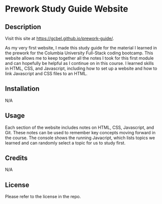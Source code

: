 # Prework Study Guide Website

## Description

Visit this site at https://gcbel.github.io/prework-guide/.

As my very first website, I made this study guide for the material I learned in the prework for the Columbia University
Full-Stack coding bootcamp. This website allows me to keep together all the notes I took for this first module and 
can hopefully be helpful as I continue on in this course. I learned skills in HTML, CSS, and Javascript, including 
how to set up a website and how to link Javascript and CSS files to an HTML.

## Installation

N/A

## Usage

Each section of the website includes notes on HTML, CSS, Javascript, and Git. These notes can be used to remember key
concepts moving forward in the course. The console shows the running Javacript, which lists topics we learned and can 
randomly select a topic for us to study first.

## Credits

N/A

## License

Please refer to the license in the repo.
